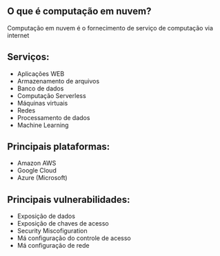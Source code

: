 ## O que é computação em nuvem?

Computação em nuvem é o fornecimento de serviço de computação via internet

## Serviços:
- Aplicações WEB
- Armazenamento de arquivos
- Banco de dados
- Computação Serverless
- Máquinas virtuais
- Redes
- Processamento de dados
- Machine Learning

## Principais plataformas:
- Amazon AWS
- Google Cloud
- Azure (Microsoft)

## Principais vulnerabilidades:
- Exposição de dados
- Exposição de chaves de acesso
- Security Miscofiguration
- Má configuração do controle de acesso
- Má configuração de rede
